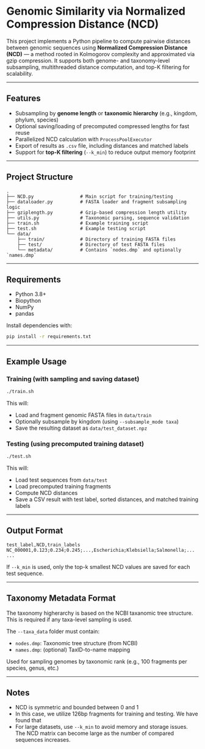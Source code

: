 
# Genomic Similarity via Normalized Compression Distance (NCD)

This project implements a Python pipeline to compute pairwise distances between genomic sequences using **Normalized Compression Distance (NCD)** — a method rooted in Kolmogorov complexity and approximated via gzip compression. It supports both genome- and taxonomy-level subsampling, multithreaded distance computation, and top-K filtering for scalability.

---

## Features

- Subsampling by **genome length** or **taxonomic hierarchy** (e.g., kingdom, phylum, species)
- Optional saving/loading of precomputed compressed lengths for fast reuse
- Parallelized NCD calculation with `ProcessPoolExecutor`
- Export of results as `.csv` file, including distances and matched labels
- Support for **top-K filtering** (`--k_min`) to reduce output memory footprint

---

## Project Structure

```
.
├── NCD.py                 # Main script for training/testing
├── dataloader.py          # FASTA loader and fragment subsampling logic
├── gziplength.py          # Gzip-based compression length utility
├── utils.py               # Taxonomic parsing, sequence validation
├── train.sh               # Example training script
├── test.sh                # Example testing script
└── data/
    ├── train/             # Directory of training FASTA files
    ├── test/              # Directory of test FASTA files
    └── metadata/          # Contains `nodes.dmp` and optionally `names.dmp`
```

---

## Requirements

- Python 3.8+
- Biopython
- NumPy
- pandas

Install dependencies with:

```bash
pip install -r requirements.txt
```

---

## Example Usage

### Training (with sampling and saving dataset)

```bash
./train.sh
```

This will:
- Load and fragment genomic FASTA files in `data/train`
- Optionally subsample by kingdom (using `--subsample_mode taxa`)
- Save the resulting dataset as `data/test_dataset.npz`

### Testing (using precomputed training dataset)

```bash
./test.sh
```

This will:
- Load test sequences from `data/test`
- Load precomputed training fragments
- Compute NCD distances
- Save a CSV result with test label, sorted distances, and matched training labels

---

## Output Format

```
test_label,NCD,train_labels
NC_000001,0.123;0.234;0.245;...,Escherichia;Klebsiella;Salmonella;...
...
```

If `--k_min` is used, only the top-k smallest NCD values are saved for each test sequence.

---

## Taxonomy Metadata Format
The taxonomy higherarchy is based on the NCBI taxanomic tree structure. This is required if any taxa-level sampling is used.

The `--taxa_data` folder must contain:
- `nodes.dmp`: Taxonomic tree structure (from NCBI)
- `names.dmp`: (optional) TaxID-to-name mapping

Used for sampling genomes by taxonomic rank (e.g., 100 fragments per species, genus, etc.)

---

## Notes

- NCD is symmetric and bounded between 0 and 1
- In this case, we utilize 126bp fragments for training and testing. We have found that 
- For large datasets, use `--k_min` to avoid memory and storage issues. The NCD matrix can become large as the number of compared sequences increases.


